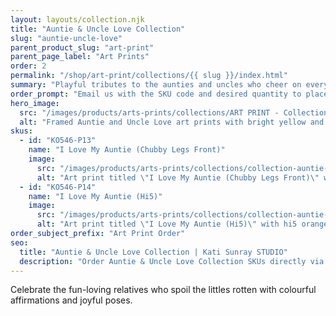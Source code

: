 ```yaml
---
layout: layouts/collection.njk
title: "Auntie & Uncle Love Collection"
slug: "auntie-uncle-love"
parent_product_slug: "art-print"
parent_page_label: "Art Prints"
order: 2
permalink: "/shop/art-print/collections/{{ slug }}/index.html"
summary: "Playful tributes to the aunties and uncles who cheer on every milestone."
order_prompt: "Email us with the SKU code and desired quantity to place your order."
hero_image:
  src: "/images/products/arts-prints/collections/ART PRINT - Collection ‘Auntie & Uncle love’.jpg"
  alt: "Framed Auntie and Uncle Love art prints with bright yellow and orange tones."
skus:
  - id: "KO546-P13"
    name: "I Love My Auntie (Chubby Legs Front)"
    image:
      src: "/images/products/arts-prints/collections/collection-auntie-uncle-love/KO546-P13_Art print 8.5x11_Collection Auntie & Uncle Love_I love my auntie_chubby legs front_yellow coloured.jpg"
      alt: "Art print titled \"I Love My Auntie (Chubby Legs Front)\" with chubby legs front yellow coloured illustration."
  - id: "KO546-P14"
    name: "I Love My Auntie (Hi5)"
    image:
      src: "/images/products/arts-prints/collections/collection-auntie-uncle-love/KO546-P14_Art print 8.5x11_Collection Auntie & Uncle Love_I love my auntie_hi5_Orange coloured.jpg"
      alt: "Art print titled \"I Love My Auntie (Hi5)\" with hi5 orange coloured illustration."
order_subject_prefix: "Art Print Order"
seo:
  title: "Auntie & Uncle Love Collection | Kati Sunray STUDIO"
  description: "Order Auntie & Uncle Love Collection SKUs directly via email."
---
```


Celebrate the fun-loving relatives who spoil the littles rotten with colourful affirmations and joyful poses.

